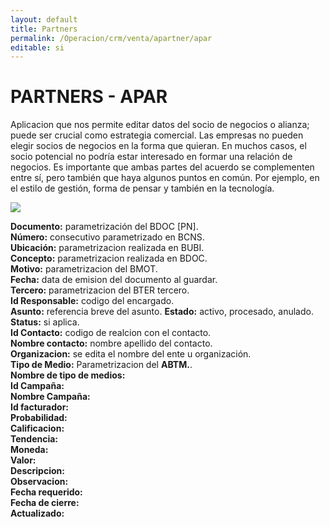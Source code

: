```yaml
---
layout: default
title: Partners
permalink: /Operacion/crm/venta/apartner/apar
editable: si
---
```


# PARTNERS - APAR

Aplicacion que nos permite editar datos del socio de negocios o alianza; puede ser crucial como estrategia comercial. Las empresas no pueden elegir socios de negocios en la forma que quieran. En muchos casos, el socio potencial no podría estar interesado en formar una relación de negocios. Es importante que ambas partes del acuerdo se complementen entre sí, pero también que haya algunos puntos en común. Por ejemplo, en el estilo de gestión, forma de pensar y también en la tecnología.  

![](apro1.png)

**Documento:**  parametrización del BDOC [PN].  
**Número:**  consecutivo parametrizado en BCNS.  
**Ubicación:**  parametrizacion realizada en BUBI.  
**Concepto:**  parametrizacion realizada en BDOC.  
**Motivo:**  parametrizacion del BMOT.  
**Fecha:**  data de emision del documento al guardar.  
**Tercero:** parametrizacion del BTER tercero.  
**Id Responsable:**  codigo del encargado.  
**Asunto:**  referencia breve del asunto.
**Estado:**  activo, procesado, anulado.  
**Status:**  si aplica.  
**Id Contacto:**  codigo de realcion con el contacto.  
**Nombre contacto:**  nombre apellido del contacto.  
**Organizacion:**  se edita el nombre del ente u organización.  
**Tipo de Medio:**  Parametrizacion del **ABTM.**.  
**Nombre de tipo de medios:**  
**Id Campaña:**  
**Nombre Campaña:**  
**Id facturador:**  
**Probabilidad:**  
**Calificacion:**  
**Tendencia:**  
**Moneda:**  
**Valor:**  
**Descripcion:**  
**Observacion:**   
**Fecha requerido:**  
**Fecha de cierre:**  
**Actualizado:**  







